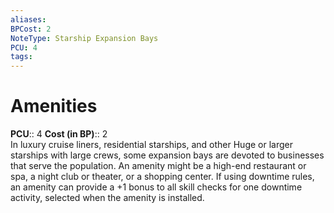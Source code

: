 ```yaml
---
aliases: 
BPCost: 2 
NoteType: Starship Expansion Bays
PCU: 4
tags: 
---
```


# Amenities

**PCU**:: 4
**Cost (in BP)**:: 2  
In luxury cruise liners, residential starships, and other Huge or larger starships with large crews, some expansion bays are devoted to businesses that serve the population. An amenity might be a high-end restaurant or spa, a night club or theater, or a shopping center. If using downtime rules, an amenity can provide a +1 bonus to all skill checks for one downtime activity, selected when the amenity is installed.